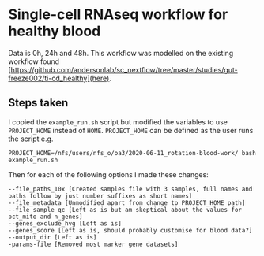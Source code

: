 # Single-cell RNAseq workflow for healthy blood

Data is 0h, 24h and 48h. This workflow was modelled on the existing workflow found [https://github.com/andersonlab/sc_nextflow/tree/master/studies/gut-freeze002/ti-cd_healthy](here).

## Steps taken
I copied the `example_run.sh` script but modified the variables to use `PROJECT_HOME` instead of `HOME`. `PROJECT_HOME` can be defined as the user runs the script e.g. 
```
PROJECT_HOME=/nfs/users/nfs_o/oa3/2020-06-11_rotation-blood-work/ bash example_run.sh
```
Then for each of the following options I made these changes:
```
--file_paths_10x [Created samples file with 3 samples, full names and paths follow by just number suffixes as short names]
--file_metadata [Unmodified apart from change to PROJECT_HOME path]
--file_sample_qc [Left as is but am skeptical about the values for pct_mito and n_genes]
--genes_exclude_hvg [Left as is]
--genes_score [Left as is, should probably customise for blood data?]
--output_dir [Left as is]
-params-file [Removed most marker gene datasets]
```

